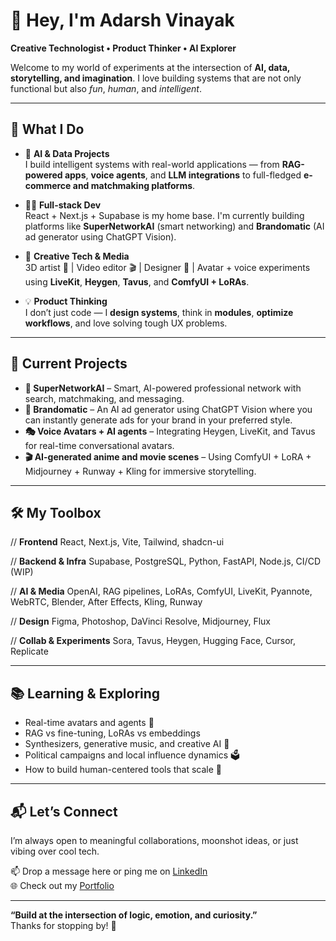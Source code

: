 # 👋 Hey, I'm Adarsh Vinayak

**Creative Technologist • Product Thinker • AI Explorer**

Welcome to my world of experiments at the intersection of **AI, data, storytelling, and imagination**. I love building systems that are not only functional but also *fun*, *human*, and *intelligent*.

---

## 🚀 What I Do

- 🧠 **AI & Data Projects**  
  I build intelligent systems with real-world applications — from **RAG-powered apps**, **voice agents**, and **LLM integrations** to full-fledged **e-commerce and matchmaking platforms**.

- 🧑‍💻 **Full-stack Dev**  
  React + Next.js + Supabase is my home base. I'm currently building platforms like **SuperNetworkAI** (smart networking) and **Brandomatic** (AI ad generator using ChatGPT Vision).

- 🎨 **Creative Tech & Media**  
  3D artist 🧊 | Video editor 🎬 | Designer 🎨 | Avatar + voice experiments using **LiveKit**, **Heygen**, **Tavus**, and **ComfyUI + LoRAs**.

- 💡 **Product Thinking**  
  I don’t just code — I **design systems**, think in **modules**, **optimize workflows**, and love solving tough UX problems.

---

## 🧩 Current Projects

- **🧠 SuperNetworkAI** – Smart, AI-powered professional network with search, matchmaking, and messaging.
- **🎯 Brandomatic** – An AI ad generator using ChatGPT Vision where you can instantly generate ads for your brand in your preferred style.
- **🎭 Voice Avatars + AI agents** – Integrating Heygen, LiveKit, and Tavus for real-time conversational avatars.
- **🎬 AI-generated anime and movie scenes** – Using ComfyUI + LoRA + Midjourney + Runway + Kling for immersive storytelling.

---

## 🛠️ My Toolbox

// **Frontend**
React, Next.js, Vite, Tailwind, shadcn-ui

// **Backend & Infra**
Supabase, PostgreSQL, Python, FastAPI, Node.js, CI/CD (WIP)

// **AI & Media**
OpenAI, RAG pipelines, LoRAs, ComfyUI, LiveKit, Pyannote, WebRTC, Blender, After Effects, Kling, Runway

// **Design**
Figma, Photoshop, DaVinci Resolve, Midjourney, Flux

// **Collab & Experiments**
Sora, Tavus, Heygen, Hugging Face, Cursor, Replicate

---

## 📚 Learning & Exploring

- Real-time avatars and agents 🤖  
- RAG vs fine-tuning, LoRAs vs embeddings  
- Synthesizers, generative music, and creative AI 🎵  
- Political campaigns and local influence dynamics 🗳️  
- How to build human-centered tools that scale 💬  

---

## 📬 Let’s Connect

I’m always open to meaningful collaborations, moonshot ideas, or just vibing over cool tech.

📫 Drop a message here or ping me on [LinkedIn](https://www.linkedin.com/in/adarshvinayak)  
🌐 Check out my [Portfolio](https://adarshvinayak.netlify.app/)

---

**“Build at the intersection of logic, emotion, and curiosity.”**  
Thanks for stopping by! 🌟
